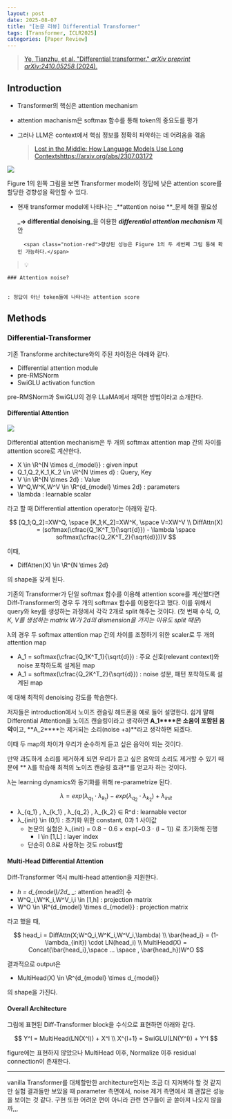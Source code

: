 ```yaml
---
layout: post
date: 2025-08-07
title: "[논문 리뷰] Differential Transformer"
tags: [Transformer, ICLR2025]
categories: [Paper Review]
---
```


> [Ye, Tianzhu, et al. "Differential transformer." ](https://arxiv.org/abs/2410.05258)[_arXiv preprint arXiv:2410.05258_](https://arxiv.org/abs/2410.05258)[ (2024).](https://arxiv.org/abs/2410.05258)



## Introduction

- Transformer의 핵심은 attention mechanism
- attention machanism은 softmax 함수를 통해 token의 중요도를 평가
- 그러나 LLM은 context에서 핵심 정보를 정확히 파악하는 데 어려움을 겪음

	> [Lost in the Middle: How Language Models Use Long Contextshttps://arxiv.org/abs/2307.03172](https://arxiv.org/abs/2307.03172)


![](https://prod-files-secure.s3.us-west-2.amazonaws.com/542b861c-36a8-4051-84e5-8804b6728dba/9083ea56-691a-4752-ae26-47f403431ac8/image.png?X-Amz-Algorithm=AWS4-HMAC-SHA256&X-Amz-Content-Sha256=UNSIGNED-PAYLOAD&X-Amz-Credential=ASIAZI2LB46632KHXDR3%2F20250919%2Fus-west-2%2Fs3%2Faws4_request&X-Amz-Date=20250919T003749Z&X-Amz-Expires=3600&X-Amz-Security-Token=IQoJb3JpZ2luX2VjEE8aCXVzLXdlc3QtMiJHMEUCIE9qdjSTolupQsmiOlIuMIVV0sfOKP1Hpyq8RRvjHr4qAiEAukL0aVp%2Bd3hs7H4QvPFb3RtdXT%2FNS2TW62obsYOapa4qiAQIyP%2F%2F%2F%2F%2F%2F%2F%2F%2F%2FARAAGgw2Mzc0MjMxODM4MDUiDG9Q57ft5QdpFZMR4CrcAxs%2BCPp%2FhWqPafsAK1Y9Xfplm1QT3bE4YhlI0639BVS9JGya0gKqLJpxmddsrXi0Yus8yQgl19sILogMupGYdBEBDRKJaR3mgoMOuDby7SDOBd2Rvy%2FZiTkZVmB%2FHehTB2QcZU3eaJ88xP4q8YojozHksaYnV8MGL0dHhIC7j0Usre7DRPdal4phGOZJazx5%2Bthed91XHhpDOpYlMyLo%2BwzxQGLhYrr%2F0upmoWAznpYwfUGJWY0YaGVfD9Gagh1Groux4UxIBbf2HOaUHdNyr3T%2FvBzrssrRrmIr%2Bi9ufWLDjnFXlFabxjl%2BnWE9SUupKbO0A99t8tuZ5xpSWwA6azfyZvsS8%2BFj954SypY%2B4GuqXscn7s3sJ3%2FFaBSKyUZQeSpE%2B%2BtcsHd5y%2FIL3xP%2B4a1Ma4thSBPmGlJkWZX13qGBCBwX7t3ArnVeZIfa8LYcgO2UG2jxogmf%2BnqKClyrwrbcoKLeuehaH3WgmpblW5IyzNxGL8wa6YhzXQgrtdIAgmX2oIEG%2FFJqe8dCKnyrjvam0M8JscEbadjhWE%2BZaDkog8LiI0JkrRNFuDAqK0DJAD5M9zr5r40rGidLYNE1C2u68A3L6UrAfbRUFXpZQj0W%2F5nt6csbB%2FKYuAVoMMmXssYGOqUB4wQaUJzjLyxfYyMFLUA1X5md8%2BNmYlUPhQVMgYZ3i1jPjNyASG8iSy4NCzoV9K4GzUXAMccpVmzsiqJUQ8J625srLYaNYptk6D%2BXbtPcj97LP9FtjqkmWE02fqKpDOVynUa37lsZZMCWj7n%2BTqZX3MKPfww4Rcjs8%2Fyha51AzVp3xLz%2B3bSKL8JIP6mFlHTvPIp0d484e535TIed5x%2BSOudHbZwf&X-Amz-Signature=1e302b7fe84f3a969264298eb834f9edd7aa0c5439f30994ab0f64e1dd9b014b&X-Amz-SignedHeaders=host&x-amz-checksum-mode=ENABLED&x-id=GetObject)


Figure 1의 왼쪽 그림을 보면 Transformer model이 정답에 낮은 attention score를 할당한 경향성을 확인할 수 있다.

- 현재 transformer model에 나타나는 _**attention noise **_문제 해결 필요성

	_**→ differential denoising**_을 이용한 _**differential attention mechanism**_ 제안


		<span class="notion-red">향상된 성능은 Figure 1의 두 세번째 그림 통해 확인 가능하다.</span>


> 💡 


	### Attention noise?


	: 정답이 아닌 token들에 나타나는 attention score



## Methods



### Differential-Transformer


기존 Transforme architecture와의 주된 차이점은 아래와 같다.

- Differential attention module
- pre-RMSNorm
- SwiGLU activation function

pre-RMSNorm과 SwiGLU의 경우 LLaMA에서 채택한 방법이라고 소개한다.



#### Differential Attention


![](https://prod-files-secure.s3.us-west-2.amazonaws.com/542b861c-36a8-4051-84e5-8804b6728dba/116d70b2-1963-4810-9167-f4c7d8a06e8f/image.png?X-Amz-Algorithm=AWS4-HMAC-SHA256&X-Amz-Content-Sha256=UNSIGNED-PAYLOAD&X-Amz-Credential=ASIAZI2LB46632KHXDR3%2F20250919%2Fus-west-2%2Fs3%2Faws4_request&X-Amz-Date=20250919T003749Z&X-Amz-Expires=3600&X-Amz-Security-Token=IQoJb3JpZ2luX2VjEE8aCXVzLXdlc3QtMiJHMEUCIE9qdjSTolupQsmiOlIuMIVV0sfOKP1Hpyq8RRvjHr4qAiEAukL0aVp%2Bd3hs7H4QvPFb3RtdXT%2FNS2TW62obsYOapa4qiAQIyP%2F%2F%2F%2F%2F%2F%2F%2F%2F%2FARAAGgw2Mzc0MjMxODM4MDUiDG9Q57ft5QdpFZMR4CrcAxs%2BCPp%2FhWqPafsAK1Y9Xfplm1QT3bE4YhlI0639BVS9JGya0gKqLJpxmddsrXi0Yus8yQgl19sILogMupGYdBEBDRKJaR3mgoMOuDby7SDOBd2Rvy%2FZiTkZVmB%2FHehTB2QcZU3eaJ88xP4q8YojozHksaYnV8MGL0dHhIC7j0Usre7DRPdal4phGOZJazx5%2Bthed91XHhpDOpYlMyLo%2BwzxQGLhYrr%2F0upmoWAznpYwfUGJWY0YaGVfD9Gagh1Groux4UxIBbf2HOaUHdNyr3T%2FvBzrssrRrmIr%2Bi9ufWLDjnFXlFabxjl%2BnWE9SUupKbO0A99t8tuZ5xpSWwA6azfyZvsS8%2BFj954SypY%2B4GuqXscn7s3sJ3%2FFaBSKyUZQeSpE%2B%2BtcsHd5y%2FIL3xP%2B4a1Ma4thSBPmGlJkWZX13qGBCBwX7t3ArnVeZIfa8LYcgO2UG2jxogmf%2BnqKClyrwrbcoKLeuehaH3WgmpblW5IyzNxGL8wa6YhzXQgrtdIAgmX2oIEG%2FFJqe8dCKnyrjvam0M8JscEbadjhWE%2BZaDkog8LiI0JkrRNFuDAqK0DJAD5M9zr5r40rGidLYNE1C2u68A3L6UrAfbRUFXpZQj0W%2F5nt6csbB%2FKYuAVoMMmXssYGOqUB4wQaUJzjLyxfYyMFLUA1X5md8%2BNmYlUPhQVMgYZ3i1jPjNyASG8iSy4NCzoV9K4GzUXAMccpVmzsiqJUQ8J625srLYaNYptk6D%2BXbtPcj97LP9FtjqkmWE02fqKpDOVynUa37lsZZMCWj7n%2BTqZX3MKPfww4Rcjs8%2Fyha51AzVp3xLz%2B3bSKL8JIP6mFlHTvPIp0d484e535TIed5x%2BSOudHbZwf&X-Amz-Signature=04033c400797f66f4ce39e60ef1afc53c97abcb6af1f37466a5331b4b84b981c&X-Amz-SignedHeaders=host&x-amz-checksum-mode=ENABLED&x-id=GetObject)


Differential attention mechanism은 두 개의 softmax attention map 간의 차이를 attention score로 계산한다.

- X \in \R^{N \times d\_{model}} : given input
- Q\_1,Q\_2,K\_1,K\_2 \in \R^{N \times d} : Query, Key
- V \in \R^{N \times 2d} : Value
- W^Q,W^K,W^V \in \R^{d\_{model} \times 2d} : parameters
- \lambda : learnable scalar

라고 할 때 Differential attention operator는 아래와 같다.


$$
[Q_1;Q_2]=XW^Q, \space [K_1;K_2]=XW^K, \space V=XW^V \\
DiffAttn(X) = (softmax(\cfrac{Q_1K^T_1}{\sqrt{d}}) - \lambda \space softmax(\cfrac{Q_2K^T_2}{\sqrt{d}}))V
$$


이때,

- DiffAtten(X) \in \R^{N \times 2d}

의 shape을 갖게 된다.


기존의 Transformer가 단일 softmax 함수를 이용해 attention score를 계산했다면 Diff-Transformer의 경우 두 개의 softmax 함수를 이용한다고 했다. 이를 위해서 query와 key를 생성하는 과정에서 각각 2개로 split 해주는 것이다. <span class="notion-red">(첫 번째 수식, </span><span class="notion-red">_Q, K, V를 생성하는 matrix W가 2d의 dismension을 가지는 이유도 split 때문_</span><span class="notion-red">)</span>


 λ의 경우 두 softmax attention map 간의 차이를 조정하기 위한 scaler로 두 개의 attention map

- A\_1 = softmax(\cfrac{Q\_1K^T\_1}{\sqrt{d}}) : 주요 신호(relevant context)와 noise 포착하도록 설계된 map
- A\_1 = softmax(\cfrac{Q\_2K^T\_2}{\sqrt{d}}) : noise 성분, 패턴 포착하도록 설계된 map 

에 대해 최적의 denoising 강도를 학습한다.


저자들은 introduction에서 노이즈 캔슬링 헤드폰을 예로 들어 설명한다. 쉽게 말해 Differential Attention을 노이즈 캔슬링이라고 생각하면 **A\_1****은 소음이 포함된 음악**이고, **A\_2****는 제거되는 소리(noise +a)**라고 생각하면 되겠다. 


이때 두 map의 차이가 우리가 순수하게 듣고 싶은 음악이 되는 것이다. 


만약 과도하게 소리를 제거하게 되면 우리가 듣고 싶은 음악의 소리도 제거할 수 있기 때문에 ** λ를 학습해 최적의 노이즈 캔슬링 효과**를 얻고자 하는 것이다.


λ는 learning dynamics와 동기화를 위해 re-parametrize 된다.


$$
\lambda = exp(\lambda_{q_1} \cdot \lambda_{k_1}) - exp(\lambda_{q_2} \cdot \lambda_{k_2}) + \lambda_{init}
$$

- λ\_{q\_1} , λ\_{k\_1} , λ\_{q\_2} , λ\_{k\_2} ∈ R^d : learnable vector
- λ\_{init} \in (0,1) : 초기화 위한 constant, 0과 1 사이값
	- 논문의 실험은 λ\_{init} = 0.8 − 0.6 × exp(−0.3 · (l − 1)) 로 초기화해 진행
		- l \in [1,L] : layer index
	- 단순히 0.8로 사용하는 것도 robust함


#### **Multi-Head Differential Attention**


Diff-Transformer 역시 multi-head attention을 지원한다.

- _h = d\_{model}/2d__ _: attention head의 수
- W^Q\_i,W^K\_i,W^V\_i,i \in [1,h] : projection matrix
- W^O \in \R^{d\_{model} \times d\_{model}} : projection matrix

라고 했을 때,


$$
head_i = DiffAttn(X;W^Q_i,W^K_i,W^V_i,\lambda) \\
\bar{head_i} = (1-\lambda_{init}) \cdot LN(head_i) \\
MultiHead(X) = Concat(\bar{head_i},\space ... \space , \bar{head_h})W^O
$$


결과적으로 output은

- MultiHead(X) \in \R^{d\_{model} \times d\_{model}}

의 shape을 가진다.



#### Overall Architecture


그림에 표현된 Diff-Transformer block을 수식으로 표현하면 아래와 같다.


$$
Y^l = MultiHead(LN(X^l)) + X^l \\
X^{l+1} = SwiGLU(LN(Y^l)) + Y^l
$$


figure에는 표현하지 않았으나 MultiHead 이후, Normalize 이후 residual connection이 존재한다.


---


vanilla Transformer를 대체할만한 architecture인지는 조금 더 지켜봐야 할 것 같지만 실험 결과들만 보았을 때 parameter 측면에서, noise 제거 측면에서 꽤 괜찮은 성능을 보이는 것 같다. 구현 또한 어려운 편이 아니라 관련 연구들이 곧 쏟아져 나오지 않을까,,,


